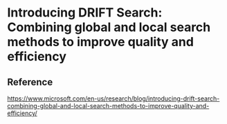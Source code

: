 # Introducing DRIFT Search: Combining global and local search methods to improve quality and efficiency

## Reference

https://www.microsoft.com/en-us/research/blog/introducing-drift-search-combining-global-and-local-search-methods-to-improve-quality-and-efficiency/

